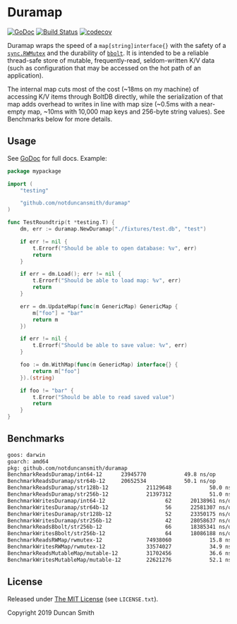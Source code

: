 # Duramap

[![GoDoc](https://godoc.org/github.com/notduncansmith/duramap?status.svg)](https://godoc.org/github.com/notduncansmith/duramap) [![Build Status](https://travis-ci.com/notduncansmith/duramap.svg?branch=master)](https://travis-ci.com/notduncansmith/duramap) [![codecov](https://codecov.io/gh/notduncansmith/duramap/branch/master/graph/badge.svg)](https://codecov.io/gh/notduncansmith/duramap)

Duramap wraps the speed of a `map[string]interface{}` with the safety of a [`sync.RWMutex`](https://golang.org/pkg/sync/#RWMutex) and the durability of [`bbolt`](https://github.com/etcd-io/bbolt). It is intended to be a reliable thread-safe store of mutable, frequently-read, seldom-written K/V data (such as configuration that may be accessed on the hot path of an application).

The internal map cuts most of the cost (~18ms on my machine) of accessing K/V items through BoltDB directly, while the serialization of that map adds overhead to writes in line with map size (~0.5ms with a near-empty map, ~10ms with 10,000 map keys and 256-byte string values). See Benchmarks below for more details.

## Usage

See [GoDoc](https://godoc.org/github.com/notduncansmith/duramap) for full docs. Example:

```go
package mypackage

import (
	"testing"

	"github.com/notduncansmith/duramap"
)

func TestRoundtrip(t *testing.T) {
	dm, err := duramap.NewDuramap("./fixtures/test.db", "test")

	if err != nil {
		t.Errorf("Should be able to open database: %v", err)
		return
	}

	if err = dm.Load(); err != nil {
		t.Errorf("Should be able to load map: %v", err)
		return
	}

	err = dm.UpdateMap(func(m GenericMap) GenericMap {
		m["foo"] = "bar"
		return m
	})

	if err != nil {
		t.Errorf("Should be able to save value: %v", err)
	}

	foo := dm.WithMap(func(m GenericMap) interface{} {
		return m["foo"]
	}).(string)

	if foo != "bar" {
		t.Error("Should be able to read saved value")
		return
	}
}
```

## Benchmarks

```sh
goos: darwin
goarch: amd64
pkg: github.com/notduncansmith/duramap
BenchmarkReadsDuramap/int64-12  	23945770	        49.8 ns/op
BenchmarkReadsDuramap/str64b-12 	20652534	        50.1 ns/op
BenchmarkReadsDuramap/str128b-12         	21129648	        50.0 ns/op
BenchmarkReadsDuramap/str256b-12         	21397312	        51.0 ns/op
BenchmarkWritesDuramap/int64-12          	      62	  20138961 ns/op
BenchmarkWritesDuramap/str64b-12         	      56	  22581307 ns/op
BenchmarkWritesDuramap/str128b-12        	      52	  23350175 ns/op
BenchmarkWritesDuramap/str256b-12        	      42	  28058637 ns/op
BenchmarkReadsBbolt/str256b-12           	      66	  18385341 ns/op
BenchmarkWritesBbolt/str256b-12          	      64	  18086188 ns/op
BenchmarkReadsRWMap/rwmutex-12           	74938060	        15.8 ns/op
BenchmarkWritesRWMap/rwmutex-12          	33574027	        34.9 ns/op
BenchmarkReadsMutableMap/mutable-12      	31702456	        36.6 ns/op
BenchmarkWritesMutableMap/mutable-12     	22621276	        52.1 ns/op
```

## License

Released under [The MIT License](https://opensource.org/licenses/MIT) (see `LICENSE.txt`).

Copyright 2019 Duncan Smith